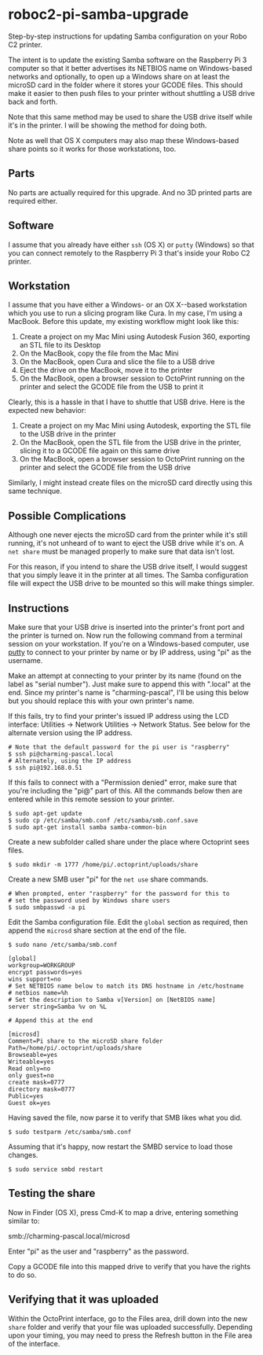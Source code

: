# roboc2-pi-samba-upgrade
Step-by-step instructions for updating Samba configuration on your Robo C2 printer.

The intent is to update the existing Samba software on the Raspberry Pi 3 computer so that it better advertises its NETBIOS name on Windows-based networks and optionally, to open up a Windows share on at least the microSD card in the folder where it stores your GCODE files.  This should make it easier to then push files to your printer without shuttling a USB drive back and forth.

Note that this same method may be used to share the USB drive itself while it's in the printer.  I will be showing the method for doing both.

Note as well that OS X computers may also map these Windows-based share points so it works for those workstations, too.

## Parts
No parts are actually required for this upgrade.  And no 3D printed parts are required either.

## Software
I assume that you already have either `ssh` (OS X) or `putty` (Windows) so that you can connect remotely to the Raspberry Pi 3 that's inside your Robo C2 printer.

## Workstation
I assume that you have either a Windows- or an OX X--based workstation which you use to run a slicing program like Cura.  In my case, I'm using a MacBook.  Before this update, my existing workflow might look like this:

1. Create a project on my Mac Mini using Autodesk Fusion 360, exporting an STL file to its Desktop
2. On the MacBook, copy the file from the Mac Mini
3. On the MacBook, open Cura and slice the file to a USB drive
4. Eject the drive on the MacBook, move it to the printer
5. On the MacBook, open a browser session to OctoPrint running on the printer and select the GCODE file from the USB to print it

Clearly, this is a hassle in that I have to shuttle that USB drive.  Here is the expected new behavior:

1. Create a project on my Mac Mini using Autodesk, exporting the STL file to the USB drive in the printer
2. On the MacBook, open the STL file from the USB drive in the printer, slicing it to a GCODE file again on this same drive
3. On the MacBook, open a browser session to OctoPrint running on the printer and select the GCODE file from the USB drive

Similarly, I might instead create files on the microSD card directly using this same technique.

## Possible Complications
Although one never ejects the microSD card from the printer while it's still running, it's not unheard of to want to eject the USB drive while it's on.  A `net share` must be managed properly to make sure that data isn't lost.

For this reason, if you intend to share the USB drive itself, I would suggest that you simply leave it in the printer at all times.  The Samba configuration file will expect the USB drive to be mounted so this will make things simpler.

## Instructions
Make sure that your USB drive is inserted into the printer's front port and the printer is turned on.  Now run the following command from a terminal session on your workstation.  If you're on a Windows-based computer, use [putty](http://www.putty.org) to connect to your printer by name or by IP address, using "pi" as the username.

Make an attempt at connecting to your printer by its name (found on the label as "serial number").  Just make sure to append this with ".local" at the end.  Since my printer's name is "charming-pascal", I'll be using this below but you should replace this with your own printer's name.

If this fails, try to find your printer's issued IP address using the LCD interface:  Utilities -> Network Utilities -> Network Status.  See below for the alternate version using the IP address. 

```
# Note that the default password for the pi user is "raspberry"
$ ssh pi@charming-pascal.local
# Alternately, using the IP address
$ ssh pi@192.168.0.51
```

If this fails to connect with a "Permission denied" error, make sure that you're including the "pi@" part of this.  All the commands below then are entered while in this remote session to your printer.

```
$ sudo apt-get update
$ sudo cp /etc/samba/smb.conf /etc/samba/smb.conf.save
$ sudo apt-get install samba samba-common-bin
```

Create a new subfolder called share under the place where Octoprint sees files.

```
$ sudo mkdir -m 1777 /home/pi/.octoprint/uploads/share
```

Create a new SMB user "pi" for the `net use` share commands.

```
# When prompted, enter "raspberry" for the password for this to
# set the password used by Windows share users
$ sudo smbpasswd -a pi
```

Edit the Samba configuration file.  Edit the `global` section as required, then append the `microsd` share section at the end of the file.

```
$ sudo nano /etc/samba/smb.conf

[global]
workgroup=WORKGROUP
encrypt passwords=yes
wins support=no
# Set NETBIOS name below to match its DNS hostname in /etc/hostname
# netbios name=%h
# Set the description to Samba v[Version] on [NetBIOS name]
server string=Samba %v on %L

# Append this at the end

[microsd]
Comment=Pi share to the microSD share folder
Path=/home/pi/.octoprint/uploads/share
Browseable=yes
Writeable=yes
Read only=no
only guest=no
create mask=0777
directory mask=0777
Public=yes
Guest ok=yes
```

Having saved the file, now parse it to verify that SMB likes what you did.

```
$ sudo testparm /etc/samba/smb.conf
```

Assuming that it's happy, now restart the SMBD service to load those changes.

```
$ sudo service smbd restart
```

## Testing the share
Now in Finder (OS X), press Cmd-K to map a drive, entering something similar to:

smb://charming-pascal.local/microsd

Enter "pi" as the user and "raspberry" as the password.

Copy a GCODE file into this mapped drive to verify that you have the rights to do so.

## Verifying that it was uploaded
Within the OctoPrint interface, go to the Files area, drill down into the new `share` folder and verify that your file was uploaded successfully.  Depending upon your timing, you may need to press the Refresh button in the File area of the interface.
